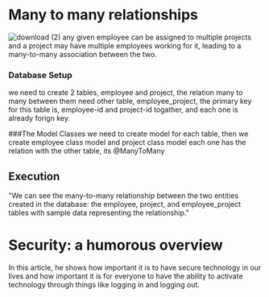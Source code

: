 # Many to many relationships

![download (2)](https://user-images.githubusercontent.com/97829483/161889029-2af0db58-5da1-4193-b7de-5c83d07d40c5.png)
 any given employee can be assigned to multiple projects and a project may have multiple employees working for it, leading to a many-to-many association between the two.
 
 ### Database Setup
 we need to create 2 tables, employee and project, the relation many to many between them need other table, employee_project, the primary key for this table is, employee-id and project-id togather, and each one 
 is already forign key. 
 
 ###The Model Classes
 we need to create model for each table, then we create employee class model and project class model each  one has the relation with the other table, its @ManyToMany
 
 ## Execution
 "We can see the many-to-many relationship between the two entities created in the database: the employee, project, and employee_project tables with sample data representing the relationship."
 
 
 # Security: a humorous overview
In this article, he shows how important it is to have secure technology in our lives and how important it is for everyone to have the ability to activate technology through things like logging in and logging out.
